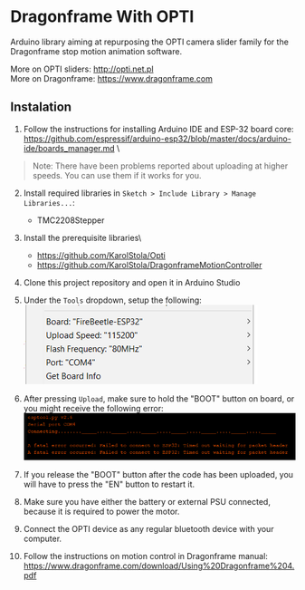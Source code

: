 # Dragonframe With OPTI
Arduino library aiming at repurposing the OPTI camera slider family for the Dragonframe stop motion animation software.

More on OPTI sliders: http://opti.net.pl \
More on Dragonframe: https://www.dragonframe.com  

## Instalation
1. Follow the instructions for installing Arduino IDE and ESP-32 board core:\
https://github.com/espressif/arduino-esp32/blob/master/docs/arduino-ide/boards_manager.md \
> Note: There have been problems reported about uploading at higher speeds. You can use them if it works for you.

2. Install required libraries in `Sketch > Include Library > Manage Libraries...`:
    *  TMC2208Stepper

3. Install the prerequisite libraries\
    * https://github.com/KarolStola/Opti
    * https://github.com/KarolStola/DragonframeMotionController

4. Clone this project repository and open it in Arduino Studio

5. Under the `Tools` dropdown, setup the following:\
![settings](ReadmeImages/settings.png)

6. After pressing `Upload`, make sure to hold the "BOOT" button on board, or you might receive the following error:\
![UploadingError](ReadmeImages/UploadingError.png)

5. If you release the "BOOT" button after the code has been uploaded, you will have to press the "EN" button to restart it.

6. Make sure you have either the battery or external PSU connected, because it is required to power the motor.

7. Connect the OPTI device as any regular bluetooth device with your computer.

8. Follow the instructions on motion control in Dragonframe manual:\
https://www.dragonframe.com/download/Using%20Dragonframe%204.pdf
